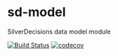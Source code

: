 # sd-model
SilverDecisions data model module


[![Build Status](https://travis-ci.org/SilverDecisions/sd-model.svg?branch=master)](https://travis-ci.org/SilverDecisions/sd-model)
[![codecov](https://codecov.io/gh/SilverDecisions/sd-model/branch/master/graph/badge.svg)](https://codecov.io/gh/SilverDecisions/sd-model)
